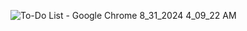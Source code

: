  
![To-Do List - Google Chrome 8_31_2024 4_09_22 AM](https://github.com/user-attachments/assets/47ee54f9-ee79-4e8a-99e0-6567caae69a4)
